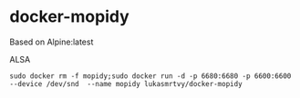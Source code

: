 # docker-mopidy

Based on Alpine:latest

ALSA

 `sudo docker rm -f mopidy;sudo docker run -d -p 6680:6680 -p 6600:6600 --device /dev/snd  --name mopidy lukasmrtvy/docker-mopidy`
